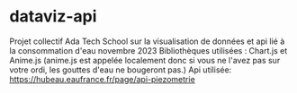 # dataviz-api
Projet collectif Ada Tech School sur la visualisation de données et api lié à la consommation d'eau novembre 2023
Bibliothèques utilisées : Chart.js et Anime.js
  (anime.js est appelée localement donc si vous ne l'avez pas sur votre ordi, les gouttes d'eau ne bougeront pas.)
Api utilisée: https://hubeau.eaufrance.fr/page/api-piezometrie
